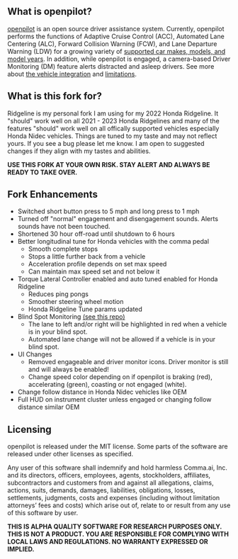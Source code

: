 What is openpilot?
------

[openpilot](http://github.com/commaai/openpilot) is an open source driver assistance system. Currently, openpilot performs the functions of Adaptive Cruise Control (ACC), Automated Lane Centering (ALC), Forward Collision Warning (FCW), and Lane Departure Warning (LDW) for a growing variety of [supported car makes, models, and model years](docs/CARS.md). In addition, while openpilot is engaged, a camera-based Driver Monitoring (DM) feature alerts distracted and asleep drivers. See more about [the vehicle integration](docs/INTEGRATION.md) and [limitations](docs/LIMITATIONS.md).

What is this fork for?
------

Ridgeline is my personal fork I am using for my 2022 Honda Ridgeline. It "should" work well on all 2021 - 2023 Honda Ridgelines and many of the features "should" work well on all offically supported vehicles especially Honda Nidec vehicles. Things are tuned to my taste and may not reflect yours. If you see a bug please let me know. I am open to suggested changes if they align with my tastes and abilities.

**USE THIS FORK AT YOUR OWN RISK. STAY ALERT AND ALWAYS BE READY TO TAKE OVER.**

Fork Enhancements
------

- Switched short button press to 5 mph and long press to 1 mph
- Turned off "normal" engagement and disengagement sounds. Alerts sounds have not been touched.
- Shortened 30 hour off-road until shutdown to 6 hours
- Better longitudinal tune for Honda vehicles with the comma pedal
  - Smooth complete stops
  - Stops a little further back from a vehicle
  - Acceleration profile depends on set max speed
  - Can maintain max speed set and not below it
- Torque Lateral Controller enabled and auto tuned enabled for Honda Ridgeline
  - Reduces ping pongs
  - Smoother steering wheel motion
  - Honda Ridgeline Tune params updated
- Blind Spot Monitoring [(see this repo)](https://github.com/gadjex/CAN_Gateway/tree/Ridgeline-Body-Gateway)
  - The lane to left and/or right will be highlighted in red when a vehicle is in your blind spot.
  - Automated lane change will not be allowed if a vehicle is in your blind spot.
- UI Changes
  - Removed engageable and driver monitor icons. Driver monitor is still and will always be enabled!
  - Change speed color depending on if openpilot is braking (red), accelerating (green), coasting or not engaged (white).
- Change follow distance in Honda Nidec vehicles like OEM
- Full HUD on instrument cluster unless engaged or changing follow distance similar OEM

Licensing
------

openpilot is released under the MIT license. Some parts of the software are released under other licenses as specified.

Any user of this software shall indemnify and hold harmless Comma.ai, Inc. and its directors, officers, employees, agents, stockholders, affiliates, subcontractors and customers from and against all allegations, claims, actions, suits, demands, damages, liabilities, obligations, losses, settlements, judgments, costs and expenses (including without limitation attorneys’ fees and costs) which arise out of, relate to or result from any use of this software by user.

**THIS IS ALPHA QUALITY SOFTWARE FOR RESEARCH PURPOSES ONLY. THIS IS NOT A PRODUCT.
YOU ARE RESPONSIBLE FOR COMPLYING WITH LOCAL LAWS AND REGULATIONS.
NO WARRANTY EXPRESSED OR IMPLIED.**

